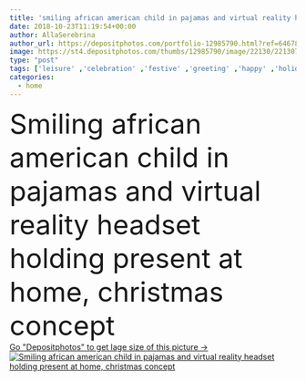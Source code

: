 ```yaml
---
title: 'smiling african american child in pajamas and virtual reality headset holding present at home, christmas concept'
date: 2018-10-23T11:19:54+00:00
author: AllaSerebrina
author_url: https://depositphotos.com/portfolio-12985790.html?ref=64678756
image: https://st4.depositphotos.com/thumbs/12985790/image/22130/221307302/api_thumb_450.jpg?forcejpeg=true
type: "post"
tags: ['leisure' ,'celebration' ,'festive' ,'greeting' ,'happy' ,'holiday' ,'xmas' ,'holding' ,'person' ,'female' ,'smiling' ,'people' ,'tech' ,'technology' ,'pajamas' ,'3d' ,'winter' ,'presents' ,'adorable' ,'home' ,'device' ,'electronic' ,'room' ,'indoors' ,'digitally' ,'hightech' ,'using' ,'innocence' ,'apartment' ,'innovation' ,'candid' ,'carefree' ,'christmastime' ,'bonding' ,'preteen' ,'Gifting' ,'vr' ,'copy space' ,'christmas tree' ,'New Year' ,'Elementary Age' ,'merry christmas' ,'african american' ,'christmas eve' ,'Christmas toys' ,'Pre Adolescent Child' ,'gift boxes' ,'virtual reality headset' ,'black girl' ,'Wearable Technology' ]
categories: 
  - home
---
```

<div aling="center">
            <font size="60"> Smiling african american child in pajamas and virtual reality headset holding present at home, christmas concept</font>   
</div>
<div>
    <a href='https://st4.depositphotos.com/thumbs/12985790/image/22130/221307302/api_thumb_450.jpg?forcejpeg=true?ref=64678756' target=_blank > Go "Depositphotos" to get lage size of this picture ->
        <img href='https://st4.depositphotos.com/thumbs/12985790/image/22130/221307302/api_thumb_450.jpg?forcejpeg=true?ref=64678756' src='https://st4.depositphotos.com/12985790/22130/i/950/depositphotos_221307302-stock-photo-smiling-african-american-child-pajamas.jpg?forcejpeg=true' alt='Smiling african american child in pajamas and virtual reality headset holding present at home, christmas concept' >
    </a>
</div>
